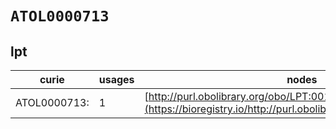 # `ATOL0000713`
## lpt
| curie                  |   usages | nodes                                                                                                           |
|------------------------|----------|-----------------------------------------------------------------------------------------------------------------|
| ATOL0000713:<new xref> |        1 | [http://purl.obolibrary.org/obo/LPT:0010384](https://bioregistry.io/http://purl.obolibrary.org/obo/LPT:0010384) |
